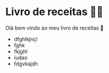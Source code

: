 # Livro de receitas :man_cook:

Olá bem vindo ao meu livro de receitas :shallow_pan_of_food:

- dfghlkjnçl
- fghk
- fkjghl
- iudao
- fdgvkajdh
